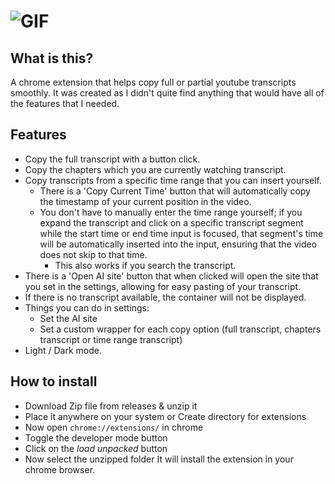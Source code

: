 # ![GIF](./showcase.gif) 

## What is this?

A chrome extension that helps copy full or partial youtube transcripts smoothly. It was created as I didn't 
quite find anything that would have all of the features that I needed. 

## Features
* Copy the full transcript with a button click.
* Copy the chapters which you are currently watching transcript.
* Copy transcripts from a specific time range that you can insert yourself.
  * There is a 'Copy Current Time' button that will automatically copy the timestamp of your current position in the video.
  * You don't have to manually enter the time range yourself; if you expand the transcript and click on a specific transcript segment while the start time or end time input is focused, that segment's time will be automatically inserted into the input, ensuring that the video does not skip to that time.
      * This also works if you search the transcript.
* There is a 'Open AI site' button that when clicked will open the site that you set in the settings, allowing for easy
pasting of your transcript.
* If there is no transcript available, the container will not be displayed.
* Things you can do in settings:
  * Set the AI site
  * Set a custom wrapper for each copy option (full transcript, chapters transcript or time range transcript)
* Light / Dark mode.
    

## How to install

- Download Zip file from releases & unzip it
- Place it anywhere on your system or Create directory for extensions
- Now open `chrome://extensions/` in chrome
- Toggle the developer mode button
- Click on the _load unpacked_ button
- Now select the unzipped folder
  It will install the extension in your chrome browser.

